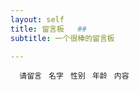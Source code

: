```yaml
---
layout: self
title: 留言板   ##
subtitle: 一个很棒的留言板

---
```


```  请留言```
``` 名字```
``` 性别```
``` 年龄```
``` 内容```
